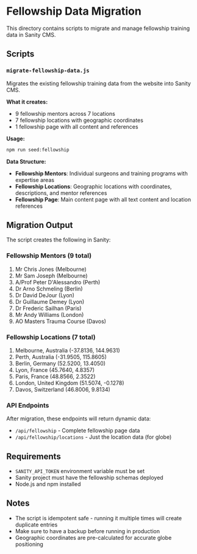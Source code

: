 # Fellowship Data Migration

This directory contains scripts to migrate and manage fellowship training data in Sanity CMS.

## Scripts

### `migrate-fellowship-data.js`
Migrates the existing fellowship training data from the website into Sanity CMS.

**What it creates:**
- 9 fellowship mentors across 7 locations
- 7 fellowship locations with geographic coordinates
- 1 fellowship page with all content and references

**Usage:**
```bash
npm run seed:fellowship
```

**Data Structure:**
- **Fellowship Mentors**: Individual surgeons and training programs with expertise areas
- **Fellowship Locations**: Geographic locations with coordinates, descriptions, and mentor references
- **Fellowship Page**: Main content page with all text content and location references

## Migration Output

The script creates the following in Sanity:

### Fellowship Mentors (9 total)
1. Mr Chris Jones (Melbourne)
2. Mr Sam Joseph (Melbourne)
3. A/Prof Peter D'Alessandro (Perth)
4. Dr Arno Schmeling (Berlin)
5. Dr David DeJour (Lyon)
6. Dr Guillaume Demey (Lyon)
7. Dr Frederic Sailhan (Paris)
8. Mr Andy Williams (London)
9. AO Masters Trauma Course (Davos)

### Fellowship Locations (7 total)
1. Melbourne, Australia (-37.8136, 144.9631)
2. Perth, Australia (-31.9505, 115.8605)
3. Berlin, Germany (52.5200, 13.4050)
4. Lyon, France (45.7640, 4.8357)
5. Paris, France (48.8566, 2.3522)
6. London, United Kingdom (51.5074, -0.1278)
7. Davos, Switzerland (46.8006, 9.8134)

### API Endpoints
After migration, these endpoints will return dynamic data:
- `/api/fellowship` - Complete fellowship page data
- `/api/fellowship/locations` - Just the location data (for globe)

## Requirements

- `SANITY_API_TOKEN` environment variable must be set
- Sanity project must have the fellowship schemas deployed
- Node.js and npm installed

## Notes

- The script is idempotent safe - running it multiple times will create duplicate entries
- Make sure to have a backup before running in production
- Geographic coordinates are pre-calculated for accurate globe positioning